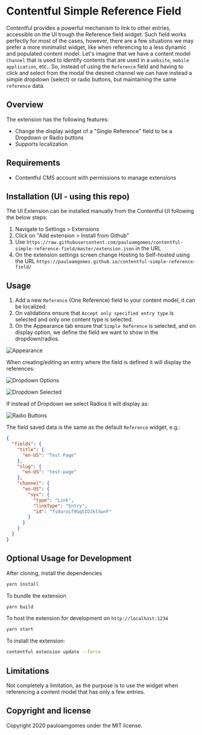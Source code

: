 # Contentful Simple Reference Field

Contentful provides a powerful mechanism to link to other entries, accessible on the UI trough the Reference field widget.
Such field works perfectly for most of the cases, however, there are a few situations we may prefer a more minimalist widget, like when referencing to a less dynamic and populated content model. Let's imagine that we have a content model `Channel` that is used to identify contents that are used in a `website`, `mobile application`, etc..
So, instead of using the `Reference` field and having to click and select from the modal the desired channel we can have instead a simple dropdown (select) or radio buttons, but maintaining the same `reference` data.

## Overview

The extension has the following features:

- Change the display widget of a "Single Reference" field to be a Dropdown or Radio buttons
- Supports localization

## Requirements

- Contentful CMS account with permissions to manage extensions

## Installation (UI - using this repo)

The UI Extension can be installed manually from the Contentful UI following the below steps:

1. Navigate to Settings > Extensions
2. Click on "Add extension > Install from Github"
3. Use `https://raw.githubusercontent.com/pauloamgomes/contentful-simple-reference-field/master/extension.json` in the URL
4. On the extension settings screen change Hosting to Self-hosted using the URL `https://pauloamgomes.github.io/contentful-simple-reference-field/`

## Usage

1. Add a new `Reference` (One Reference) field to your content model, it can be localized.
2. On validations ensure that `Accept only specified entry type` is selected and only one content type is selected.
3. On the Appearance tab ensure that `Simple Reference` is selected, and on display option, we define the field we want to show in the dropdown/radios.

![Appearance](https://monosnap.com/image/OZhKG0zmHb3ClMsd2yTbThb5yy3EPk)

When creating/editing an entry where the field is defined it will display the references:

![Dropdown Options](https://monosnap.com/image/8KeDTCRKAtPzYqywEQdISgZY4BHAOx)

![Dropdown Selected](https://monosnap.com/image/R5wMQE4fljpRCQdXa53ZsVtHygGkea)

If instead of Dropdown we select Radios it will display as:

![Radio Buttons](https://monosnap.com/image/I6qxSxUTiO4cD5TBtd6PHIVRNQrA6T)

The field saved data is the same as the default `Reference` widget, e.g.:

```json
{
  "fields": {
    "title": {
      "en-US": "Test Page"
    },
    "slug": {
      "en-US": "test-page"
    },
    "channel": {
      "en-US": {
        "sys": {
          "type": "Link",
          "linkType": "Entry",
          "id": "fs0arvLf9GqSIOJklSwnF"
        }
      }
    }
  }
}
```

## Optional Usage for Development

After cloning, install the dependencies

```bash
yarn install
```

To bundle the extension

```bash
yarn build
```

To host the extension for development on `http://localhost:1234`

```bash
yarn start
```

To install the extension:

```bash
contentful extension update --force
```

## Limitations

Not completely a limitation, as the purpose is to use the widget when referencing a content model that has only a few entries.

## Copyright and license

Copyright 2020 pauloamgomes under the MIT license.
